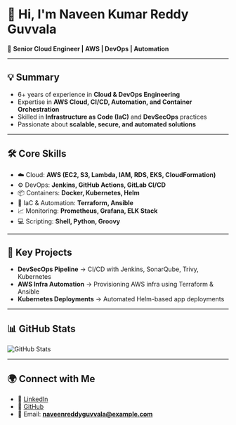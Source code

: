 #                                                 👋 Hi, I'm Naveen Kumar Reddy Guvvala  

🚀 **Senior Cloud Engineer | AWS | DevOps | Automation**  

---

## 💡 Summary  
- 6+ years of experience in **Cloud & DevOps Engineering**  
- Expertise in **AWS Cloud, CI/CD, Automation, and Container Orchestration**  
- Skilled in **Infrastructure as Code (IaC)** and **DevSecOps** practices  
- Passionate about **scalable, secure, and automated solutions**  

---

## 🛠️ Core Skills  
- ☁️ Cloud: **AWS (EC2, S3, Lambda, IAM, RDS, EKS, CloudFormation)**  
- ⚙️ DevOps: **Jenkins, GitHub Actions, GitLab CI/CD**  
- 📦 Containers: **Docker, Kubernetes, Helm**  
- 📜 IaC & Automation: **Terraform, Ansible**  
- 📈 Monitoring: **Prometheus, Grafana, ELK Stack**  
- 💻 Scripting: **Shell, Python, Groovy**  

---

## 📌 Key Projects  
- **DevSecOps Pipeline** → CI/CD with Jenkins, SonarQube, Trivy, Kubernetes  
- **AWS Infra Automation** → Provisioning AWS infra using Terraform & Ansible  
- **Kubernetes Deployments** → Automated Helm-based app deployments  

---

## 📊 GitHub Stats  
![GitHub Stats](https://github-readme-stats.vercel.app/api?username=naveenreddyguvvala&show_icons=true&theme=default)  

---

## 🌍 Connect with Me  
- 💼 [LinkedIn](https://linkedin.com/in/naveenreddyguvvala)  
- 🐙 [GitHub](https://github.com/naveenreddyguvvala)  
- 📧 Email: **naveenreddyguvvala@example.com**
